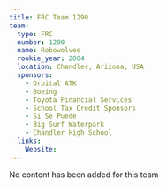 ```yaml
---
title: FRC Team 1290
team:
  type: FRC
  number: 1290
  name: Robowolves
  rookie_year: 2004
  location: Chandler, Arizona, USA
  sponsors:
    - Orbital ATK
    - Boeing
    - Toyota Financial Services
    - School Tax Credit Sponsors
    - Si Se Puede
    - Big Surf Waterpark
    - Chandler High School
  links:
    Website: 
---
```

No content has been added for this team